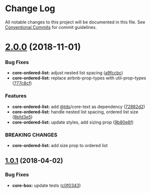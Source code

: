 # Change Log

All notable changes to this project will be documented in this file.
See [Conventional Commits](https://conventionalcommits.org) for commit guidelines.

<a name="2.0.0"></a>
# [2.0.0](https://github.com/telusdigital/tds/compare/@tds/core-ordered-list@1.0.1...@tds/core-ordered-list@2.0.0) (2018-11-01)


### Bug Fixes

* **core-ordered-list:** adjust nested list spacing ([a9fccbc](https://github.com/telusdigital/tds/commit/a9fccbc))
* **core-ordered-list:** replace airbnb-prop-types with util-prop-types ([777c8cf](https://github.com/telusdigital/tds/commit/777c8cf))


### Features

* **core-ordered-list:** add [@tds](https://github.com/tds)/core-text as dependency ([72882d2](https://github.com/telusdigital/tds/commit/72882d2))
* **core-ordered-list:** handle nested list spacing, ordered list size ([8bfd3e5](https://github.com/telusdigital/tds/commit/8bfd3e5))
* **core-ordered-list:** update styles, add sizing prop ([9b80e6f](https://github.com/telusdigital/tds/commit/9b80e6f))


### BREAKING CHANGES

* **core-ordered-list:** add size prop to ordered list




<a name="1.0.1"></a>
## [1.0.1](https://github.com/telusdigital/tds/compare/@tds/core-ordered-list@1.0.0...@tds/core-ordered-list@1.0.1) (2018-04-02)


### Bug Fixes

* **core-box:** update tests ([c0f0343](https://github.com/telusdigital/tds/commit/c0f0343))
